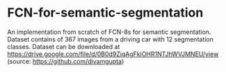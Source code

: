 # FCN-for-semantic-segmentation

An implementation from scratch of FCN-8s for semantic segmentation.  
Dataset contains of 367 images from a driving car with 12 segmentation classes. Dataset can be downloaded at https://drive.google.com/file/d/0B0d9ZiqAgFkiOHR1NTJhWVJMNEU/view (source: https://github.com/divamgupta)
